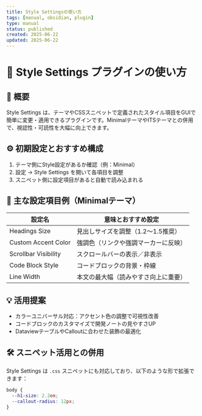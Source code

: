```yaml
---
title: Style Settingsの使い方
tags: [manual, obsidian, plugin]
type: manual
status: published
created: 2025-06-22
updated: 2025-06-22
---
```


# 🎨 Style Settings プラグインの使い方

## 🧾 概要

Style Settings は、テーマやCSSスニペットで定義されたスタイル項目をGUIで簡単に変更・適用できるプラグインです。MinimalテーマやITSテーマとの併用で、視認性・可読性を大幅に向上できます。

## ⚙️ 初期設定とおすすめ構成

1. テーマ側にStyle設定があるか確認（例：Minimal）
2. 設定 → Style Settings を開いて各項目を調整
3. スニペット側に設定項目があると自動で読み込まれる

## 📌 主な設定項目例（Minimalテーマ）

| 設定名                       | 意味とおすすめ設定                           |
|----------------------------|------------------------------------------|
| Headings Size              | 見出しサイズを調整（1.2〜1.5推奨）            |
| Custom Accent Color        | 強調色（リンクや強調マーカーに反映）         |
| Scrollbar Visibility       | スクロールバーの表示／非表示                 |
| Code Block Style           | コードブロックの背景・枠線                   |
| Line Width                 | 本文の最大幅（読みやすさ向上に重要）         |

## 💡 活用提案

- カラーユニバーサル対応：アクセント色の調整で可視性改善
- コードブロックのカスタマイズで開発ノートの見やすさUP
- DataviewテーブルやCalloutに合わせた装飾の最適化

## 🛠 スニペット活用との併用

Style Settings は `.css` スニペットにも対応しており、以下のような形で拡張できます：

```css
body {
  --h1-size: 2.2em;
  --callout-radius: 12px;
}
```
